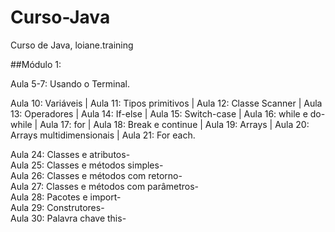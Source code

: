 # Curso-Java
 Curso de Java, loiane.training
 
 ##Módulo 1:

Aula 5-7: Usando o Terminal.

Aula 10: Variáveis | Aula 11: Tipos primitivos | Aula 12: Classe Scanner | Aula 13: Operadores | Aula 14: If-else | Aula 15: Switch-case | Aula 16: while e do-while | Aula 17: for | Aula 18: Break e continue | Aula 19: Arrays | Aula 20: Arrays multidimensionais | Aula 21: For each. 

Aula 24: Classes e atributos-  
Aula 25: Classes e métodos simples-  
Aula 26: Classes e métodos com retorno-  
Aula 27: Classes e métodos com parâmetros-  
Aula 28: Pacotes e import-  
Aula 29: Construtores-  
Aula 30: Palavra chave this-  

